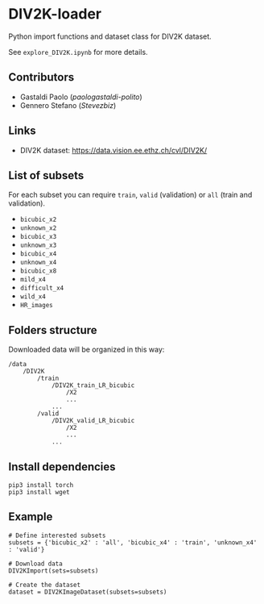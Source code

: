 # DIV2K-loader
Python import functions and dataset class for DIV2K dataset.

See `explore_DIV2K.ipynb` for more details.

## Contributors

- Gastaldi Paolo (_paologastaldi-polito_)
- Gennero Stefano (_Stevezbiz_)

## Links

- DIV2K dataset: https://data.vision.ee.ethz.ch/cvl/DIV2K/

## List of subsets

For each subset you can require `train`, `valid` (validation) or `all` (train and validation).

- `bicubic_x2`
- `unknown_x2`
- `bicubic_x3`
- `unknown_x3`
- `bicubic_x4`
- `unknown_x4`
- `bicubic_x8`
- `mild_x4`
- `difficult_x4`
- `wild_x4`
- `HR_images`

## Folders structure

Downloaded data will be organized in this way:

```
/data
    /DIV2K
        /train
            /DIV2K_train_LR_bicubic
                /X2
                ...
            ...
        /valid
            /DIV2K_valid_LR_bicubic
                /X2
                ...
            ...
```

## Install dependencies

```
pip3 install torch
pip3 install wget
```

## Example

```
# Define interested subsets
subsets = {'bicubic_x2' : 'all', 'bicubic_x4' : 'train', 'unknown_x4' : 'valid'}

# Download data
DIV2KImport(sets=subsets)

# Create the dataset
dataset = DIV2KImageDataset(subsets=subsets)
```